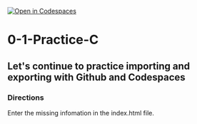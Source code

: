 [![Open in Codespaces](https://classroom.github.com/assets/launch-codespace-2972f46106e565e64193e422d61a12cf1da4916b45550586e14ef0a7c637dd04.svg)](https://classroom.github.com/open-in-codespaces?assignment_repo_id=20427226)
# 0-1-Practice-C

## Let's continue to practice importing and exporting with Github and Codespaces

### Directions
Enter the missing infomation in the index.html file.  
